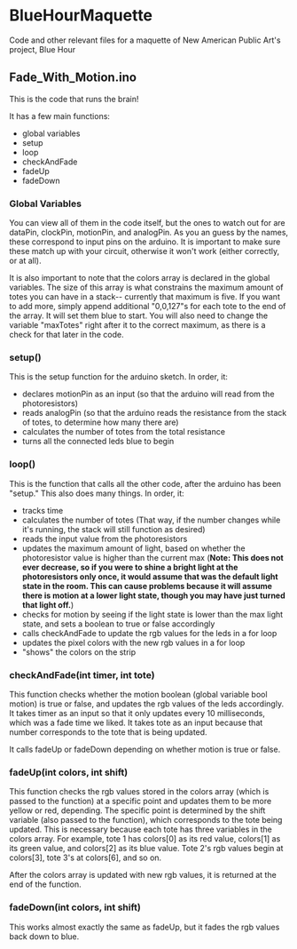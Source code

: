 # BlueHourMaquette
Code and other relevant files for a maquette of New American Public Art's project, Blue Hour

## Fade_With_Motion.ino
This is the code that runs the brain!

It has a few main functions:
* global variables
* setup
* loop
* checkAndFade
* fadeUp
* fadeDown

### Global Variables
You can view all of them in the code itself, but the ones to watch out for are dataPin, clockPin, motionPin, and analogPin. As you an guess by the names, these correspond to input pins on the arduino. It is important to make sure these match up with your circuit, otherwise it won't work (either correctly, or at all).

It is also important to note that the colors array is declared in the global variables. The size of this array is what constrains the maximum amount of totes you can have in a stack-- currently that maximum is five. If you want to add more, simply append additional "0,0,127"s for each tote to the end of the array. It will set them blue to start. You will also need to change the variable "maxTotes" right after it to the correct maximum, as there is a check for that later in the code.

### setup()
This is the setup function for the arduino sketch. In order, it:
* declares motionPin as an input (so that the arduino will read from the photoresistors)
* reads analogPin (so that the arduino reads the resistance from the stack of totes, to determine how many there are)
* calculates the number of totes from the total resistance
* turns all the connected leds blue to begin

### loop()
This is the function that calls all the other code, after the arduino has been "setup." This also does many things. In order, it:
* tracks time
* calculates the number of totes (That way, if the number changes while it's running, the stack will still function as desired)
* reads the input value from the photoresistors
* updates the maximum amount of light, based on whether the photoresistor value is higher than the current max (**Note: This does not ever decrease, so if you were to shine a bright light at the photoresistors only once, it would assume that was the default light state in the room. This can cause problems because it will assume there is motion at a lower light state, though you may have just turned that light off.**)
* checks for motion by seeing if the light state is lower than the max light state, and sets a boolean to true or false accordingly
* calls checkAndFade to update the rgb values for the leds in a for loop
* updates the pixel colors with the new rgb values in a for loop
* "shows" the colors on the strip

### checkAndFade(int timer, int tote)
This function checks whether the motion boolean (global variable bool motion) is true or false, and updates the rgb values of the leds accordingly. It takes timer as an input so that it only updates every 10 milliseconds, which was a fade time we liked. It takes tote as an input because that number corresponds to the tote that is being updated.

It calls fadeUp or fadeDown depending on whether motion is true or false.

### fadeUp(int colors, int shift)
This function checks the rgb values stored in the colors array (which is passed to the function) at a specific point and updates them to be more yellow or red, depending. The specific point is determined by the shift variable (also passed to the function), which corresponds to the tote being updated. This is necessary because each tote has three variables in the colors array. For example, tote 1 has colors[0] as its red value, colors[1] as its green value, and colors[2] as its blue value. Tote 2's rgb values begin at colors[3], tote 3's at colors[6], and so on.

After the colors array is updated with new rgb values, it is returned at the end of the function.

### fadeDown(int colors, int shift)
This works almost exactly the same as fadeUp, but it fades the rgb values back down to blue.
